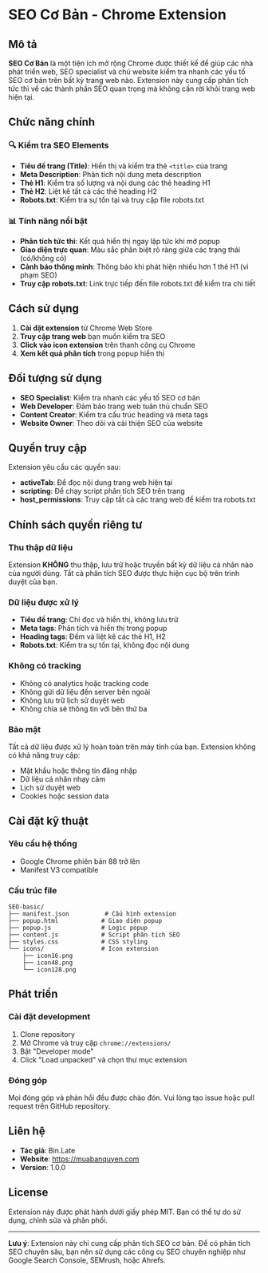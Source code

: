 # SEO Cơ Bản - Chrome Extension

## Mô tả

**SEO Cơ Bản** là một tiện ích mở rộng Chrome được thiết kế để giúp các nhà phát triển web, SEO specialist và chủ website kiểm tra nhanh các yếu tố SEO cơ bản trên bất kỳ trang web nào. Extension này cung cấp phân tích tức thì về các thành phần SEO quan trọng mà không cần rời khỏi trang web hiện tại.

## Chức năng chính

### 🔍 Kiểm tra SEO Elements
- **Tiêu đề trang (Title)**: Hiển thị và kiểm tra thẻ `<title>` của trang
- **Meta Description**: Phân tích nội dung meta description
- **Thẻ H1**: Kiểm tra số lượng và nội dung các thẻ heading H1
- **Thẻ H2**: Liệt kê tất cả các thẻ heading H2
- **Robots.txt**: Kiểm tra sự tồn tại và truy cập file robots.txt

### 📊 Tính năng nổi bật
- **Phân tích tức thì**: Kết quả hiển thị ngay lập tức khi mở popup
- **Giao diện trực quan**: Màu sắc phân biệt rõ ràng giữa các trạng thái (có/không có)
- **Cảnh báo thông minh**: Thông báo khi phát hiện nhiều hơn 1 thẻ H1 (vi phạm SEO)
- **Truy cập robots.txt**: Link trực tiếp đến file robots.txt để kiểm tra chi tiết

## Cách sử dụng

1. **Cài đặt extension** từ Chrome Web Store
2. **Truy cập trang web** bạn muốn kiểm tra SEO
3. **Click vào icon extension** trên thanh công cụ Chrome
4. **Xem kết quả phân tích** trong popup hiển thị

## Đối tượng sử dụng

- **SEO Specialist**: Kiểm tra nhanh các yếu tố SEO cơ bản
- **Web Developer**: Đảm bảo trang web tuân thủ chuẩn SEO
- **Content Creator**: Kiểm tra cấu trúc heading và meta tags
- **Website Owner**: Theo dõi và cải thiện SEO của website

## Quyền truy cập

Extension yêu cầu các quyền sau:
- **activeTab**: Để đọc nội dung trang web hiện tại
- **scripting**: Để chạy script phân tích SEO trên trang
- **host_permissions**: Truy cập tất cả các trang web để kiểm tra robots.txt

## Chính sách quyền riêng tư

### Thu thập dữ liệu
Extension **KHÔNG** thu thập, lưu trữ hoặc truyền bất kỳ dữ liệu cá nhân nào của người dùng. Tất cả phân tích SEO được thực hiện cục bộ trên trình duyệt của bạn.

### Dữ liệu được xử lý
- **Tiêu đề trang**: Chỉ đọc và hiển thị, không lưu trữ
- **Meta tags**: Phân tích và hiển thị trong popup
- **Heading tags**: Đếm và liệt kê các thẻ H1, H2
- **Robots.txt**: Kiểm tra sự tồn tại, không đọc nội dung

### Không có tracking
- Không có analytics hoặc tracking code
- Không gửi dữ liệu đến server bên ngoài
- Không lưu trữ lịch sử duyệt web
- Không chia sẻ thông tin với bên thứ ba

### Bảo mật
Tất cả dữ liệu được xử lý hoàn toàn trên máy tính của bạn. Extension không có khả năng truy cập:
- Mật khẩu hoặc thông tin đăng nhập
- Dữ liệu cá nhân nhạy cảm
- Lịch sử duyệt web
- Cookies hoặc session data

## Cài đặt kỹ thuật

### Yêu cầu hệ thống
- Google Chrome phiên bản 88 trở lên
- Manifest V3 compatible

### Cấu trúc file
```
SEO-basic/
├── manifest.json          # Cấu hình extension
├── popup.html            # Giao diện popup
├── popup.js              # Logic popup
├── content.js            # Script phân tích SEO
├── styles.css            # CSS styling
└── icons/                # Icon extension
    ├── icon16.png
    ├── icon48.png
    └── icon128.png
```

## Phát triển

### Cài đặt development
1. Clone repository
2. Mở Chrome và truy cập `chrome://extensions/`
3. Bật "Developer mode"
4. Click "Load unpacked" và chọn thư mục extension

### Đóng góp
Mọi đóng góp và phản hồi đều được chào đón. Vui lòng tạo issue hoặc pull request trên GitHub repository.

## Liên hệ

- **Tác giả**: Bin.Late
- **Website**: https://muabanquyen.com
- **Version**: 1.0.0

## License

Extension này được phát hành dưới giấy phép MIT. Bạn có thể tự do sử dụng, chỉnh sửa và phân phối.

---

**Lưu ý**: Extension này chỉ cung cấp phân tích SEO cơ bản. Để có phân tích SEO chuyên sâu, bạn nên sử dụng các công cụ SEO chuyên nghiệp như Google Search Console, SEMrush, hoặc Ahrefs.

